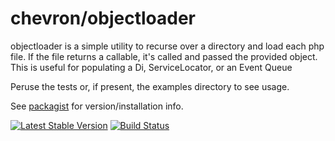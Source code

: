 # chevron/objectloader

objectloader is a simple utility to recurse over a directory and load each php file. If
the file returns a callable, it's called and passed the provided object. This is useful
for populating a Di, ServiceLocator, or an Event Queue

Peruse the tests or, if present, the examples directory to see usage.

See [packagist](https://packagist.org/packages/chevron/objectloader) for version/installation info.

[![Latest Stable Version](https://poser.pugx.org/chevron/objectloader/v/stable.svg)](https://packagist.org/packages/chevron/objectloader)
[![Build Status](https://travis-ci.org/chevronphp/objectloader.svg?branch=master)](https://travis-ci.org/chevronphp/objectloader)




